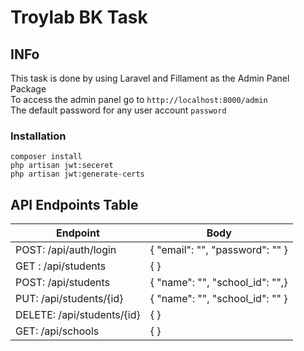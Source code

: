 # Troylab BK Task 

## INFo 
This task is done by using Laravel and Fillament as the Admin Panel Package  
To access the admin panel go to ```http://localhost:8000/admin```   
The default password for any user account ```password``` 

### Installation 
```
composer install 
php artisan jwt:seceret
php artisan jwt:generate-certs
```


## API Endpoints Table 
| Endpoint | Body |
| -------- | ---- |
| POST: /api/auth/login | { "email": "", "password": "" } |
| GET : /api/students | {  } |
| POST: /api/students | { "name": "", "school_id": "",} |
| PUT: /api/students/{id} | { "name": "", "school_id": "" } |
| DELETE: /api/students/{id} | {  } |
| GET: /api/schools | {  } |




